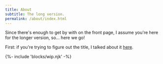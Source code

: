 ```yaml
---
title: About
subtitle: The long version.
permalink: /about/index.html
---
```


Since there's enough to get by with on the front page, I assume you're here for the longer version, so… here we go!

First: if you're trying to figure out the title, I talked about it [here](https://v5.chriskrycho.com/journal/relaunch#1-new-site-title).

{%- include 'blocks/wip.njk' -%}